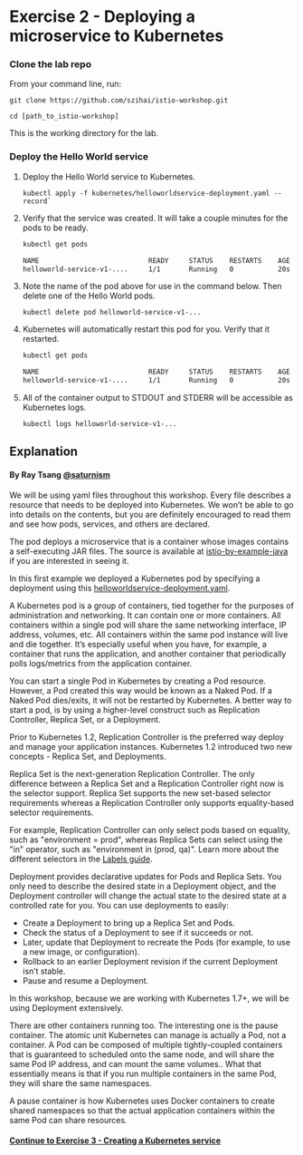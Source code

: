 # Exercise 2 - Deploying a microservice to Kubernetes

### Clone the lab repo

From your command line, run:
   
```    
git clone https://github.com/szihai/istio-workshop.git

cd [path_to_istio-workshop]
```

This is the working directory for the lab.

### Deploy the Hello World service

1. Deploy the Hello World service to Kubernetes.

   ```
   kubectl apply -f kubernetes/helloworldservice-deployment.yaml --record`
   ```

2. Verify that the service was created. It will take a couple minutes for the pods to be ready.

    ```bash
    kubectl get pods
    
    NAME                           READY     STATUS    RESTARTS    AGE
    helloworld-service-v1-....     1/1       Running   0           20s
    ```

3. Note the name of the pod above for use in the command below. Then delete one of the Hello World pods.

    ```
    kubectl delete pod helloworld-service-v1-...
    ```

4. Kubernetes will automatically restart this pod for you. Verify that it restarted.

    ```bash
    kubectl get pods
    
    NAME                           READY     STATUS    RESTARTS    AGE
    helloworld-service-v1-....     1/1       Running   0           20s
    ```

5. All of the container output to STDOUT and STDERR will be accessible as Kubernetes logs.

    ```
    kubectl logs helloworld-service-v1-...
    ```


## Explanation

#### By Ray Tsang [@saturnism](https://twitter.com/saturnism)

We will be using yaml files throughout this workshop.  Every file describes a resource that needs to be deployed into Kubernetes. We won’t be able to go into details on the contents, but you are definitely encouraged to read them and see how pods, services, and others are declared.

The pod deploys a microservice that is a container whose images contains a self-executing JAR files. The source is available at [istio-by-example-java](https://github.com/saturnism/istio-by-example-java) if you are interested in seeing it.

In this first example we deployed a Kubernetes pod by specifying a deployment using this [helloworldservice-deployment.yaml](helloworldservice-deployment.yaml).  

A Kubernetes pod is a group of containers, tied together for the purposes of administration and networking. It can contain one or more containers.  All containers within a single pod will share the same networking interface, IP address, volumes, etc.  All containers within the same pod instance will live and die together.  It’s especially useful when you have, for example, a container that runs the application, and another container that periodically polls logs/metrics from the application container.

You can start a single Pod in Kubernetes by creating a Pod resource. However, a Pod created this way would be known as a Naked Pod. If a Naked Pod dies/exits, it will not be restarted by Kubernetes. A better way to start a pod, is by using a higher-level construct such as Replication Controller, Replica Set, or a Deployment.

Prior to Kubernetes 1.2, Replication Controller is the preferred way deploy and manage your application instances. Kubernetes 1.2 introduced two new concepts - Replica Set, and Deployments.

Replica Set is the next-generation Replication Controller. The only difference between a Replica Set and a Replication Controller right now is the selector support. Replica Set supports the new set-based selector requirements whereas a Replication Controller only supports equality-based selector requirements.

For example, Replication Controller can only select pods based on equality, such as "environment = prod", whereas Replica Sets can select using the "in" operator, such as "environment in (prod, qa)". Learn more about the different selectors in the [Labels guide](http://kubernetes.io/docs/user-guide/labels).

Deployment provides declarative updates for Pods and Replica Sets. You only need to describe the desired state in a Deployment object, and the Deployment controller will change the actual state to the desired state at a controlled rate for you. You can use deployments to easily:
- Create a Deployment to bring up a Replica Set and Pods.
- Check the status of a Deployment to see if it succeeds or not.
- Later, update that Deployment to recreate the Pods (for example, to use a new image, or configuration).
- Rollback to an earlier Deployment revision if the current Deployment isn’t stable.
- Pause and resume a Deployment.

In this workshop, because we are working with Kubernetes 1.7+, we will be using Deployment extensively.

There are other containers running too. The interesting one is the pause container. The atomic unit Kubernetes can manage is actually a Pod, not a container. A Pod can be composed of multiple tightly-coupled containers that is guaranteed to scheduled onto the same node, and will share the same Pod IP address, and can mount the same volumes.. What that essentially means is that if you run multiple containers in the same Pod, they will share the same namespaces.

A pause container is how Kubernetes uses Docker containers to create shared namespaces so that the actual application containers within the same Pod can share resources.


#### [Continue to Exercise 3 - Creating a Kubernetes service](../exercise-3/README.md)

